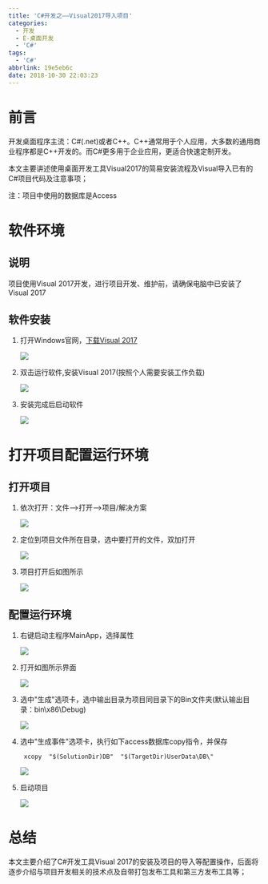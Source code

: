 ```yaml
---
title: 'C#开发之——Visual2017导入项目'
categories:
  - 开发
  - E-桌面开发
  - 'C#'
tags:
  - 'C#'
abbrlink: 19e5eb6c
date: 2018-10-30 22:03:23
---
```


# 前言
开发桌面程序主流：C#(.net)或者C++。C++通常用于个人应用，大多数的通用商业程序都是C++开发的。而C#更多用于企业应用，更适合快速定制开发。    

本文主要讲述使用桌面开发工具Visual2017的简易安装流程及Visual导入已有的C#项目代码及注意事项；    


注：项目中使用的数据库是Access    


<!--more-->

# 软件环境
## 说明  
项目使用Visual 2017开发，进行项目开发、维护前，请确保电脑中已安装了Visual 2017

## 软件安装
1. 打开Windows官网，[下载Visual 2017][1] 

	![][2]
2. 双击运行软件,安装Visual 2017(按照个人需要安装工作负载)  
	
	![][3]  
3. 安装完成后启动软件

	![][4] 

# 打开项目配置运行环境
## 打开项目
1. 依次打开：文件——>打开——>项目/解决方案  
	
	![][5]  

2. 定位到项目文件所在目录，选中要打开的文件，双加打开  

	![][6] 
3. 项目打开后如图所示 

	![][7]

## 配置运行环境
1. 右键启动主程序MainApp，选择属性

	![][8]  
2. 打开如图所示界面

	![][9]

3. 选中"生成"选项卡，选中输出目录为项目同目录下的Bin文件夹(默认输出目录：bin\x86\Debug\)  

	![][10]
4. 选中"生成事件"选项卡，执行如下access数据库copy指令，并保存

		xcopy  "$(SolutionDir)DB"  "$(TargetDir)UserData\DB\"    

	![][11]  
5. 启动项目

	![][12]  

# 总结
本文主要介绍了C#开发工具Visual 2017的安装及项目的导入等配置操作，后面将逐步介绍与项目开发相关的技术点及自带打包发布工具和第三方发布工具等；    





[1]: https://visualstudio.microsoft.com/zh-hans/?rr=https%3A%2F%2Fwww.baidu.com%2Flink%3Furl%3D2W1kCse-7RyGb8tqyjPNkWdpJFj2SWih3eqANtdgoaXjEtlSn3Jq8wl5LPt4Qp-p%26wd%3D%26eqid%3D9f5cb594000160a2000000035bd814bb
[2]: https://jsd.onmicrosoft.cn/gh/PGzxc/CDN/blog-image/csharp-download-visual-studio
[3]: https://jsd.onmicrosoft.cn/gh/PGzxc/CDN/blog-image/csharp-visual-install.png
[4]: https://jsd.onmicrosoft.cn/gh/PGzxc/CDN/blog-image/csharp-visual-start.png
[5]: https://jsd.onmicrosoft.cn/gh/PGzxc/CDN/blog-image/csharp-project-open-opt.png
[6]: https://jsd.onmicrosoft.cn/gh/PGzxc/CDN/blog-image/csharp-project-open.png
[7]: https://jsd.onmicrosoft.cn/gh/PGzxc/CDN/blog-image/csharp-mainApp.png
[8]: https://jsd.onmicrosoft.cn/gh/PGzxc/CDN/blog-image/csharp-MainApp-Property.png
[9]: https://jsd.onmicrosoft.cn/gh/PGzxc/CDN/blog-image/csharp-proper-open.png
[10]: https://jsd.onmicrosoft.cn/gh/PGzxc/CDN/blog-image/csharp-project-output-path.png
[11]: https://jsd.onmicrosoft.cn/gh/PGzxc/CDN/blog-image/csharp-copy-db.png
[12]: https://jsd.onmicrosoft.cn/gh/PGzxc/CDN/blog-image/csharp-start-project.png
